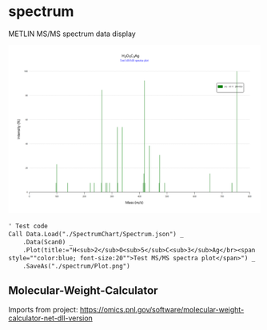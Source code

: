# spectrum
METLIN MS/MS spectrum data display

![](./spectrum/Plot.png)

```vbnet
' Test code
Call Data.Load("./SpectrumChart/Spectrum.json") _
    .Data(Scan0) _
    .Plot(title:="H<sub>2</sub>O<sub>5</sub>C<sub>3</sub>Ag</br><span style=""color:blue; font-size:20"">Test MS/MS spectra plot</span>") _
    .SaveAs("./spectrum/Plot.png")
```

## Molecular-Weight-Calculator
Imports from project: https://omics.pnl.gov/software/molecular-weight-calculator-net-dll-version